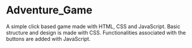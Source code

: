 # Adventure_Game
A simple click based game made with HTML, CSS and JavaScript.
Basic structure and design is made with CSS.
Functionalities associated with the buttons are added with JavaScript.
